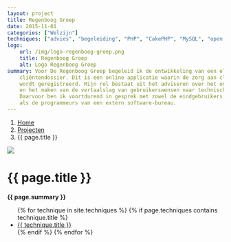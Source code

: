 ```yaml
---
layout: project
title: Regenboog Groep
date: 2015-11-01
categories: ["Welzijn"]
techniques: ["advies", "begeleiding", "PHP", "CakePHP", "MySQL", "open source"]
logo:
    url: /img/logo-regenboog-groep.png
    title: Regenboog Groep
    alt: Logo Regenboog Groep
summary: Voor De Regenboog Groep begeleid ik de ontwikkeling van een elektronisch
    cliëntendossier. Dit is een online applicatie waarin de zorg aan cliënten
    wordt geregistreerd. Mijn rol bestaat uit het adviseren over het ontwikkeltraject
    en het maken van de vertaalslag van gebruikerswensen naar technische specificaties.
    Daarvoor ben ik voortdurend in gesprek met zowel de eindgebruikers binnen de organisatie
    als de programmeurs van een extern software-bureau.
---
```

<div class="row odd">
    <ol class="breadcrumb">
        <li><a href="/">Home</a></li>
        <li><a href="/projecten/">Projecten</a></li>
        <li class="active">{{ page.title }}</li>
    </ol>
    <div class="col-xs-12">
        <img class="img-responsive pull-right" src="{{ page.logo.url }}"/>
        <h1>{{ page.title }}</h1>
    <strong>{{ page.summary }}</strong>
    <ul>
    {% for technique in site.techniques %}
        {% if page.techniques contains technique.title %}
            <li><a href="{{ technique.url }}">{{ technique.title }}</a></li>
        {% endif %}
    {% endfor %}
    </ul>
    </div>
</div>

